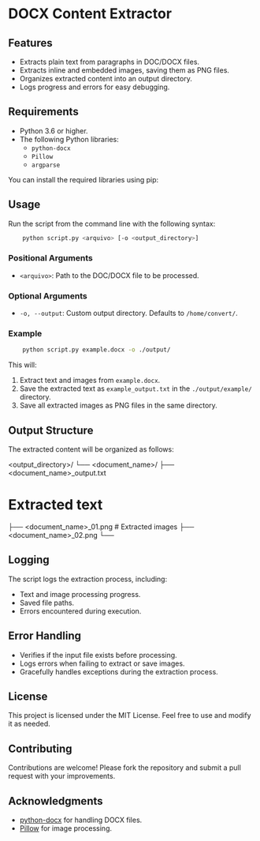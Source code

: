 # DOCX Content Extractor

## Features

- Extracts plain text from paragraphs in DOC/DOCX files.
- Extracts inline and embedded images, saving them as PNG files.
- Organizes extracted content into an output directory.
- Logs progress and errors for easy debugging.

## Requirements

- Python 3.6 or higher.
- The following Python libraries:
  - `python-docx`
  - `Pillow`
  - `argparse`

You can install the required libraries using pip:

## Usage

Run the script from the command line with the following syntax:
```bash
    python script.py <arquivo> [-o <output_directory>]
```

### Positional Arguments
- `<arquivo>`: Path to the DOC/DOCX file to be processed.

### Optional Arguments
- `-o, --output`: Custom output directory. Defaults to `/home/convert/`.

### Example
```bash
    python script.py example.docx -o ./output/
```


This will:
1. Extract text and images from `example.docx`.
2. Save the extracted text as `example_output.txt` in the `./output/example/` directory.
3. Save all extracted images as PNG files in the same directory.

## Output Structure

The extracted content will be organized as follows:

<output_directory>/
└── <document_name>/
├── <document_name>_output.txt

# Extracted text
├── <document_name>_01.png # Extracted images
├── <document_name>_02.png
└── 

## Logging

The script logs the extraction process, including:
- Text and image processing progress.
- Saved file paths.
- Errors encountered during execution.

## Error Handling

- Verifies if the input file exists before processing.
- Logs errors when failing to extract or save images.
- Gracefully handles exceptions during the extraction process.

## License

This project is licensed under the MIT License. Feel free to use and modify it as needed.

## Contributing

Contributions are welcome! Please fork the repository and submit a pull request with your improvements.

## Acknowledgments

- [python-docx](https://python-docx.readthedocs.io/) for handling DOCX files.
- [Pillow](https://pillow.readthedocs.io/) for image processing.

